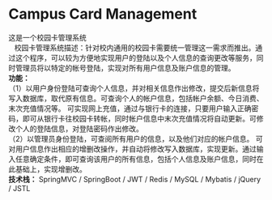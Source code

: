 # Campus Card Management
 这是一个校园卡管理系统 <br/>
 &nbsp;&nbsp;&nbsp;校园卡管理系统描述：针对校内通用的校园卡需要统一管理这一需求而推出。通过这个程序，可以较为方便地实现用户的登陆以及个人信息的查询更改等服务，同时管理员将以特定的帐号登陆，实现对所有用户信息及账户信息的管理。
  <br/>
  **功能：**
  <br/>
（1）以用户身份登陆可查询个人信息，并对相关信息作出修改，提交后新信息将写入数据库，取代原有信息。可查询个人的帐户信息，包括帐户余额、今日消费、末次充值情况等。
     可实现网上充值，通过与银行卡的连接，只要用户输入正确密码，即可从银行卡往校园卡转帐，同时帐户信息中末次充值情况将自动更新。可修改个人的登陆信息，对登陆密码作出修改。
  <br/>
（2）以管理员身份登陆，可查阅所有用户的信息，以及他们对应的帐户信息。
     可对用户信息作出相应的增删改操作，并自动将修改写入数据库，实现更新。通过输入任意确定条件，即可查询该用户的所有信息，包括个人信息及账户信息，同时在此基础上，实现增删改。
       <br/>
**技术栈：**
SpringMVC / SpringBoot / JWT / Redis / MySQL / Mybatis / jQuery / JSTL


